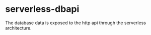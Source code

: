 # serverless-dbapi
The database data is exposed to the http api through the serverless architecture.
